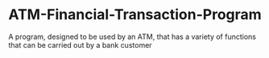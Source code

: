 # ATM-Financial-Transaction-Program
A program, designed to be used by an ATM, that has a variety of functions that can be carried out by a bank customer
